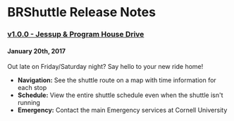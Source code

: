 # BRShuttle Release Notes

### [v1.0.0 - Jessup & Program House Drive](https://github.com/cuappdev/big-red-shuttle/compare/f0224d2...v1.0.0)
#### January 20th, 2017
Out late on Friday/Saturday night? Say hello to your new ride home!
- **Navigation:** See the shuttle route on a map with time information for each stop
- **Schedule:** View the entire shuttle schedule even when the shuttle isn't running
- **Emergency:** Contact the main Emergency services at Cornell University
